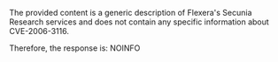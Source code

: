 The provided content is a generic description of Flexera's Secunia Research services and does not contain any specific information about CVE-2006-3116.

Therefore, the response is: NOINFO
